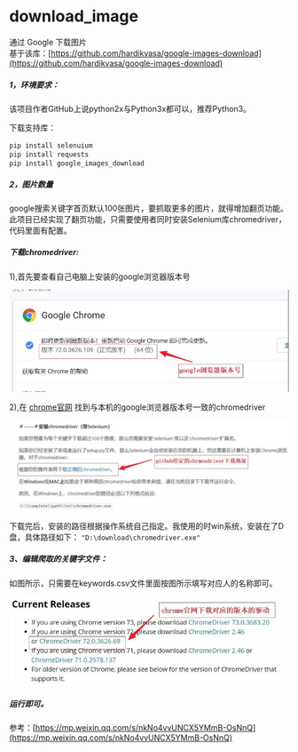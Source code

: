 # download_image
  
通过 Google 下载图片   
基于该库：[https://github.com/hardikvasa/google-images-download](https://github.com/hardikvasa/google-images-download) 


##### 1，环境要求：

该项目作者GitHub上说python2x与Python3x都可以，推荐Python3。


下载支持库：
```
pip install selenuium
pip install requests
pip install google_images_download
```

##### 2，图片数量
google搜索关键字首页默认100张图片，要抓取更多的图片，就得增加翻页功能。此项目已经实现了翻页功能，只需要使用者同时安装Selenium库chromedriver，代码里面有配置。

##### 下载chromedriver:

1),首先要查看自己电脑上安装的google浏览器版本号

![](https://github.com/zhanglihow/download_image/blob/master/readme_image/1.jpg?raw=true)
								

2),在 [chrome官网](http://chromedriver.chromium.org/downloads) 找到与本机的google浏览器版本号一致的chromedriver 

![](https://github.com/zhanglihow/download_image/blob/master/readme_image/2.jpg?raw=true)



下载完后，安装的路径根据操作系统自己指定。我使用的时win系统，安装在了D盘，具体路径如下：
`"D:\download\chromedriver.exe"`

##### 3、编辑爬取的关键字文件：
如图所示，只需要在keywords.csv文件里面按图所示填写对应人的名称即可。

![](https://github.com/zhanglihow/download_image/blob/master/readme_image/3.jpg?raw=true)



##### 运行即可。



参考：[https://mp.weixin.qq.com/s/nkNo4vvUNCX5YMmB-OsNnQ](https://mp.weixin.qq.com/s/nkNo4vvUNCX5YMmB-OsNnQ)

